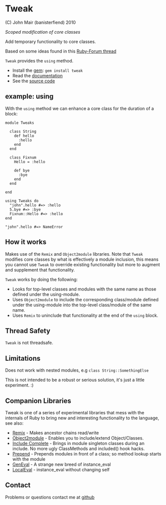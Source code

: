 Tweak
=============

(C) John Mair (banisterfiend) 2010

_Scoped modification of core classes_

Add temporary functionality to core classes.

Based on some ideas found in this [Ruby-Forum thread](http://www.ruby-forum.com/topic/179060)

`Tweak` provides the `using` method.

* Install the [gem](https://rubygems.org/gems/tweak): `gem install tweak`
* Read the [documentation](http://rdoc.info/github/banister/tweak/master/file/README.markdown)
* See the [source code](http://github.com/banister/tweak)

example: using
-------------------------

With the `using` method we can enhance a core class for the duration
of a block:

    module Tweaks
      
      class String
        def hello
          :hello
        end
      end

      class Fixnum
        Hello = :hello
        
        def bye
          :bye
        end
      end
      
    end

    using Tweaks do
      "john".hello #=> :hello
      5.bye #=> :bye
      Fixnum::Hello #=> :hello
    end

    "john".hello #=> NameError
    
How it works
--------------

Makes use of the `Remix` and `Object2module` libraries. Note that `Tweak`
modifies core classes by what is effectively a module inclusion, this
means you cannot use `Tweak` to override existing functionality but
more to augment and supplement that functionality.

`Tweak` works by doing the following: 

* Looks for top-level classes and modules with the same name as those
defined under the using-module.
* Uses `Object2module` to include the corresponding class/module
defined under the using-module into the top-level class/module of the
same name.
* Uses `Remix` to uninclude that functionality at the end of the `using` block.

Thread Safety
--------------

`Tweak` is not threadsafe.

Limitations
-----------

Does not work with nested modules, e.g `class String::SomethingElse`

This is not intended to be a robust or serious solution, it's just a
little experiment. :)

Companion Libraries
--------------------

Tweak is one of a series of experimental libraries that mess with
the internals of Ruby to bring new and interesting functionality to
the language, see also:

* [Remix](http://github.com/banister/remix) - Makes ancestor chains read/write
* [Object2module](http://github.com/banister/object2module) - Enables you to include/extend Object/Classes.
* [Include Complete](http://github.com/banister/include_complete) - Brings in
  module singleton classes during an include. No more ugly ClassMethods and included() hook hacks.
* [Prepend](http://github.com/banister/prepend) - Prepends modules in front of a class; so method lookup starts with the module
* [GenEval](http://github.com/banister/gen_eval) - A strange new breed of instance_eval
* [LocalEval](http://github.com/banister/local_eval) - instance_eval without changing self

Contact
-------

Problems or questions contact me at [github](http://github.com/banister)



